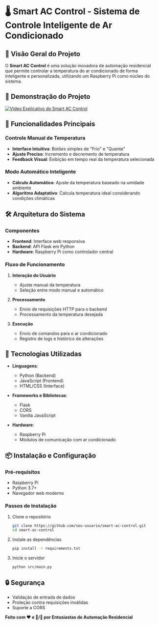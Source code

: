 # 🌡️ Smart AC Control - Sistema de Controle Inteligente de Ar Condicionado

## 📝 Visão Geral do Projeto

O **Smart AC Control** é uma solução inovadora de automação residencial que permite controlar a temperatura do ar condicionado de forma inteligente e personalizada, utilizando um Raspberry Pi como núcleo do sistema.

## 🎥 Demonstração do Projeto

[![Vídeo Explicativo do Smart AC Control](https://img.youtube.com/vi/fwfffw/0.jpg)](https://youtu.be/Flitq3h31t0?si=0Ml8UuJhdMpwQeNN)


## 🚀 Funcionalidades Principais

### Controle Manual de Temperatura
- **Interface Intuitiva**: Botões simples de "Frio" e "Quente"
- **Ajuste Preciso**: Incremento e decremento de temperatura
- **Feedback Visual**: Exibição em tempo real da temperatura selecionada

### Modo Automático Inteligente
- **Cálculo Automático**: Ajuste da temperatura baseado na umidade ambiente
- **Algoritmo Adaptativo**: Calcula temperatura ideal considerando condições climáticas

## 🛠️ Arquitetura do Sistema

### Componentes
- **Frontend**: Interface web responsiva
- **Backend**: API Flask em Python
- **Hardware**: Raspberry Pi como controlador central

### Fluxo de Funcionamento

1. **Interação do Usuário**
   - Ajuste manual da temperatura
   - Seleção entre modo manual e automático

2. **Processamento**
   - Envio de requisições HTTP para o backend
   - Processamento da temperatura desejada

3. **Execução**
   - Envio de comandos para o ar condicionado
   - Registro de logs e histórico de alterações

## 🔧 Tecnologias Utilizadas

- **Linguagens**:
  - Python (Backend)
  - JavaScript (Frontend)
  - HTML/CSS (Interface)

- **Frameworks e Bibliotecas**:
  - Flask
  - CORS
  - Vanilla JavaScript

- **Hardware**:
  - Raspberry Pi
  - Módulos de comunicação com ar condicionado

## 📦 Instalação e Configuração

### Pré-requisitos
- Raspberry Pi
- Python 3.7+
- Navegador web moderno

### Passos de Instalação

1. Clone o repositório
   ```bash
   git clone https://github.com/seu-usuario/smart-ac-control.git
   cd smart-ac-control
   ```

2. Instale as dependências
   ```bash
   pip install -r requirements.txt
   ```


3. Inicie o servidor
   ```bash
   python src/main.py
   ```

## 🔒 Segurança

- Validação de entrada de dados
- Proteção contra requisições inválidas
- Suporte a CORS




**Feito com ❤️ e 🥶/🥵 por Entusiastas de Automação Residencial**